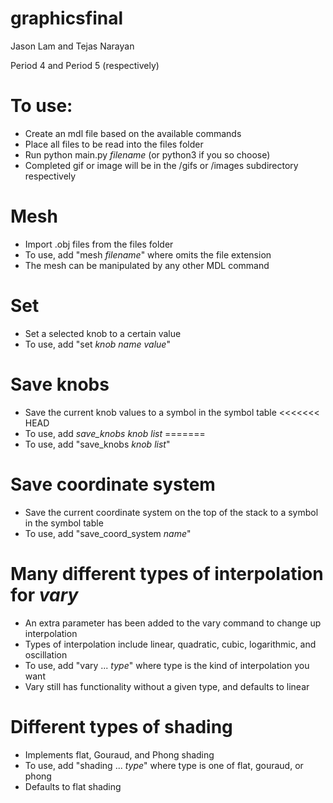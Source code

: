 # graphicsfinal

Jason Lam and Tejas Narayan

Period 4 and Period 5 (respectively)

# To use:

* Create an mdl file based on the available commands
* Place all files to be read into the files folder
* Run python main.py *filename* (or python3 if you so choose)
* Completed gif or image will be in the /gifs or /images subdirectory respectively

# Mesh
* Import .obj files from the files folder
* To use, add "mesh *filename*" where *<filename>* omits the file extension
* The mesh can be manipulated by any other MDL command

# Set
* Set a selected knob to a certain value
* To use, add "set *knob name* *value*"

# Save knobs
* Save the current knob values to a symbol in the symbol table
<<<<<<< HEAD
* To use, add *save_knobs knob list*
=======
* To use, add "save_knobs *knob list*"

# Save coordinate system
* Save the current coordinate system on the top of the stack to a symbol in the symbol table
* To use, add "save_coord_system *name*"

# Many different types of interpolation for *vary*
* An extra parameter has been added to the vary command to change up interpolation
* Types of interpolation include linear, quadratic, cubic, logarithmic, and oscillation
* To use, add "vary ... *type*" where type is the kind of interpolation you want
* Vary still has functionality without a given type, and defaults to linear

# Different types of shading
* Implements flat, Gouraud, and Phong shading
* To use, add "shading ... *type*" where type is one of flat, gouraud, or phong
* Defaults to flat shading
